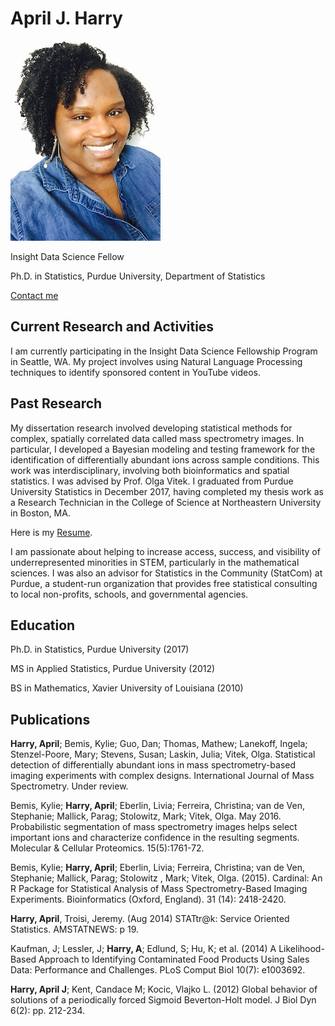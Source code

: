 # April J. Harry
![April J Harry](aprilharry.jpg)

Insight Data Science Fellow

Ph.D. in Statistics, Purdue University, Department of Statistics

[Contact me](mailto:harry.april@gmail.com)

## Current Research and Activities
I am currently participating in the Insight Data Science Fellowship Program in Seattle, WA. My project involves using Natural Language Processing techniques to identify sponsored content in YouTube videos.

## Past Research
My dissertation research involved developing statistical methods for complex, spatially correlated data called mass spectrometry images. In particular, I developed a Bayesian modeling and testing framework for the  identification of differentially abundant ions across sample conditions. This work was interdisciplinary, involving both bioinformatics and spatial statistics. I was advised by Prof. Olga Vitek. I graduated from Purdue University Statistics in December 2017, having completed my thesis work as a Research Technician in the College of Science at Northeastern University in Boston, MA.

Here is my [Resume](April_Harry_Resume.pdf).

I am passionate about helping to increase access, success, and visibility of underrepresented minorities in STEM, particularly in the mathematical sciences. I was also an advisor for Statistics in the Community (StatCom) at Purdue, a student-run organization that provides free statistical consulting to local non-profits, schools, and governmental agencies.

## Education
Ph.D. in Statistics, Purdue University (2017) 

MS in Applied Statistics, Purdue University (2012) 

BS in Mathematics, Xavier University of Louisiana (2010)

## Publications
**Harry, April**; Bemis, Kylie; Guo, Dan; Thomas, Mathew; Lanekoff, Ingela; Stenzel-Poore, Mary; Stevens, Susan; Laskin, Julia; Vitek, Olga. Statistical detection of differentially abundant ions in mass spectrometry-based imaging experiments with complex designs. International Journal of Mass Spectrometry. Under review.

Bemis, Kylie; **Harry, April**; Eberlin, Livia; Ferreira, Christina; van de Ven, Stephanie; Mallick, Parag; Stolowitz, Mark; Vitek, Olga. May 2016. Probabilistic segmentation of mass spectrometry images helps select important ions and characterize confidence in the resulting segments. Molecular & Cellular Proteomics. 15(5):1761-72.

Bemis, Kylie; **Harry, April**; Eberlin, Livia; Ferreira, Christina; van de Ven, Stephanie; Mallick, Parag; Stolowitz , Mark; Vitek, Olga. (2015). Cardinal: An R Package for Statistical Analysis of Mass Spectrometry-Based Imaging Experiments. Bioinformatics (Oxford, England). 31 (14): 2418-2420.

**Harry, April**, Troisi, Jeremy. (Aug 2014) STATtr@k: Service Oriented Statistics. AMSTATNEWS: p 19.

Kaufman, J; Lessler, J; **Harry, A**; Edlund, S; Hu, K; et al. (2014) A Likelihood-Based Approach to Identifying Contaminated Food Products Using Sales Data: Performance and Challenges. PLoS Comput Biol 10(7): e1003692.

**Harry, April J**; Kent, Candace M; Kocic, Vlajko L. (2012) Global behavior of solutions of a periodically forced Sigmoid Beverton-Holt model. J Biol Dyn 6(2): pp. 212-234.
